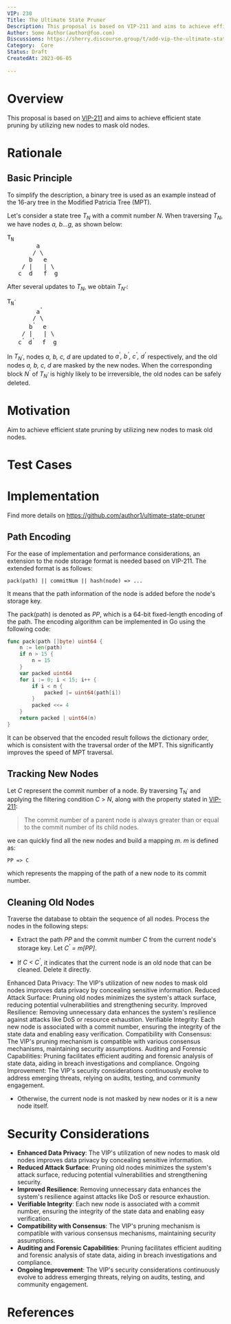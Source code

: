 ```yaml
---
VIP: 230
Title: The Ultimate State Pruner
Description: This proposal is based on VIP-211 and aims to achieve efficient state pruning by utilizing new nodes to mask old nodes.
Author: Some Author(author@foo.com)
Discussions: https://sherry.discourse.group/t/add-vip-the-ultimate-state-pruner/17
Category:  Core
Status: Draft
CreatedAt: 2023-06-05
  
---
```


# Overview

This proposal is based on [VIP-211](./VIP-211-zh_CN.md) and aims to achieve efficient state pruning by utilizing new nodes to mask old nodes.

  
# Rationale
## Basic Principle
 
To simplify the description, a binary tree is used as an example instead of the 16-ary tree in the Modified Patricia Tree (MPT).

Let's consider a state tree  *T<sub>N</sub>* with a commit number *N*. When traversing *T<sub>N</sub>*, we have nodes *a, b...g*, as shown below:

<pre>
T<sub>N</sub>
        a
       / \
      b   e
    / |   | \
   c  d   f  g
</pre>

  
After several updates to *T<sub>N</sub>*, we obtain *T<sub>N'<sup></sup></sub>*:

<pre>
T<sub>N<sup>'</sup></sub>
        a<sup>'</sup>
       / \
      b<sup>'</sup>  e
    / |   | \
   c<sup>'</sup> d<sup>'</sup>  f  g
</pre>
  
In *T<sub>N<sup>'</sup></sub>*, nodes *a, b, c, d* are updated to *a<sup>'</sup>, b<sup>'</sup>, c<sup>'</sup>, d<sup>'</sup>* respectively, and the old nodes *a, b, c, d* are masked by the new nodes. When the corresponding block *N<sup>'</sup>* of *T<sub>N<sup>'</sup></sub>* is highly likely to be irreversible, the old nodes can be safely deleted.


  
# Motivation
  
Aim to achieve efficient state pruning by utilizing new nodes to mask old nodes.
  

  

# Test Cases
  
<!--
  This section is optional for non-Core VIPs.

  The Test Cases section should include expected input/output pairs, but may include a succinct set of executable tests. It should not include project build files. No new requirements may be be introduced here (meaning an implementation following only the Specification section should pass all tests here.)
  If the test suite is too large to reasonably be included inline, then consider adding it as one or more files in `../assets/vip-####/`. External links will not be allowed

  TODO: Remove this comment before submitting
-->
  
# Implementation
Find more details on https://github.com/author1/ultimate-state-pruner
  
## Path Encoding
  
For the ease of implementation and performance considerations, an extension to the node storage format is needed based on VIP-211. The extended format is as follows:
  
    pack(path) || commitNum || hash(node) => ...
  
It means that the path information of the node is added before the node's storage key.

The pack(path) is denoted as *PP*, which is a 64-bit fixed-length encoding of the path. The encoding algorithm can be implemented in Go using the following code:

```go
func pack(path []byte) uint64 {
    n := len(path)
    if n > 15 {
        n = 15
    }
    var packed uint64
    for i := 0; i < 15; i++ {
        if i < n {
            packed |= uint64(path[i])
        }
        packed <<= 4
    }
    return packed | uint64(n)
}
```
  
It can be observed that the encoded result follows the dictionary order, which is consistent with the traversal order of the MPT. This significantly improves the speed of MPT traversal.
  
## Tracking New Nodes
  
Let *C* represent the commit number of a node. By traversing T<sub>N<sup>'</sup></sub> and applying the filtering condition *C* > *N*, along with the property stated in [VIP-211](./VIP-211-zh_CN.md):

> The commit number of a parent node is always greater than or equal to the commit number of its child nodes.

we can quickly find all the new nodes and build a mapping *m*. *m* is defined as:

    PP => C

which represents the mapping of the path of a new node to its commit number.
  
## Cleaning Old Nodes
  
Traverse the database to obtain the sequence of all nodes. Process the nodes in the following steps:

  * Extract the path *PP* and the commit number *C* from the current node's storage key. Let *C<sup>'</sup> = m[PP]*.

* If *C < C<sup>'</sup>*, it indicates that the current node is an old node that can be cleaned. Delete it directly.


Enhanced Data Privacy: The VIP's utilization of new nodes to mask old nodes improves data privacy by concealing sensitive information.
Reduced Attack Surface: Pruning old nodes minimizes the system's attack surface, reducing potential vulnerabilities and strengthening security.
Improved Resilience: Removing unnecessary data enhances the system's resilience against attacks like DoS or resource exhaustion.
Verifiable Integrity: Each new node is associated with a commit number, ensuring the integrity of the state data and enabling easy verification.
Compatibility with Consensus: The VIP's pruning mechanism is compatible with various consensus mechanisms, maintaining security assumptions.
Auditing and Forensic Capabilities: Pruning facilitates efficient auditing and forensic analysis of state data, aiding in breach investigations and compliance.
Ongoing Improvement: The VIP's security considerations continuously evolve to address emerging threats, relying on audits, testing, and community engagement.
* Otherwise, the current node is not masked by new nodes or it is a new node itself.
  
  
# Security Considerations

<!--
The content is for test, generated by chatgpt.
-->

+ **Enhanced Data Privacy**: The VIP's utilization of new nodes to mask old nodes improves data privacy by concealing sensitive information.
+ **Reduced Attack Surface**: Pruning old nodes minimizes the system's attack surface, reducing potential vulnerabilities and strengthening security.
+ **Improved Resilience**: Removing unnecessary data enhances the system's resilience against attacks like DoS or resource exhaustion.
+ **Verifiable Integrity**: Each new node is associated with a commit number, ensuring the integrity of the state data and enabling easy verification.
+ **Compatibility with Consensus**: The VIP's pruning mechanism is compatible with various consensus mechanisms, maintaining security assumptions.
+ **Auditing and Forensic Capabilities**: Pruning facilitates efficient auditing and forensic analysis of state data, aiding in breach investigations and compliance.
+ **Ongoing Improvement**: The VIP's security considerations continuously evolve to address emerging threats, relying on audits, testing, and community engagement.

# References
